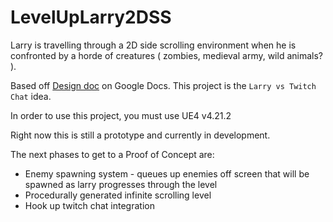 # LevelUpLarry2DSS
Larry is travelling through a 2D side scrolling environment when he is confronted by a horde of creatures ( zombies, medieval army, wild animals? ).  

Based off [Design doc](https://docs.google.com/document/d/1iMpK-hJsFLI4GPMWzvPedDiAtvYZl5U48OwvbeyLm2I/edit#heading=h.19u0nz2irg77) on Google Docs.  This project is the `Larry vs Twitch Chat` idea.

In order to use this project, you must use UE4 v4.21.2

Right now this is still a prototype and currently in development.

The next phases to get to a Proof of Concept are:
 - Enemy spawning system - queues up enemies off screen that will be spawned as larry progresses through the level
 - Procedurally generated infinite scrolling level
 - Hook up twitch chat integration
